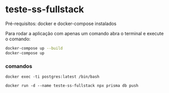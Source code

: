 # teste-ss-fullstack

Pré-requisitos:
    docker e docker-compose instalados

Para rodar a aplicação com apenas um comando abra o terminal e execute o comando:

```bash
docker-compose up --build
docker-compose up
```

### comandos 

```
docker exec -ti postgres:latest /bin/bash

docker run -d --name teste-ss-fullstack npx prisma db push

```